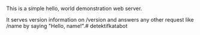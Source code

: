 This is a simple hello, world demonstration web server.

It serves version information on /version and answers any other request like /name by saying "Hello, name!".# detektifkatabot
